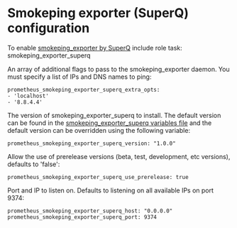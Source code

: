 # Smokeping exporter (SuperQ) configuration

To enable [smokeping_exporter by SuperQ](https://github.com/SuperQ/smokeping_prober) include role task: smokeping_exporter_superq

An array of additional flags to pass to the smokeping_exporter daemon. You must specify a list of IPs and DNS names to ping:

    prometheus_smokeping_exporter_superq_extra_opts:
    - 'localhost'
    - '8.8.4.4'

The version of smokeping_exporter_superq to install. The default version can be found in the [smokeping_exporter_superq variables file](../vars/software/smokeping_exporter_superq.yml) and the default version can be overridden using the following variable:

    prometheus_smokeping_exporter_superq_version: "1.0.0"

Allow the use of prerelease versions (beta, test, development, etc versions), defaults to 'false':

    prometheus_smokeping_exporter_superq_use_prerelease: true

Port and IP to listen on. Defaults to listening on all available IPs on port 9374:

    prometheus_smokeping_exporter_superq_host: "0.0.0.0"
    prometheus_smokeping_exporter_superq_port: 9374
